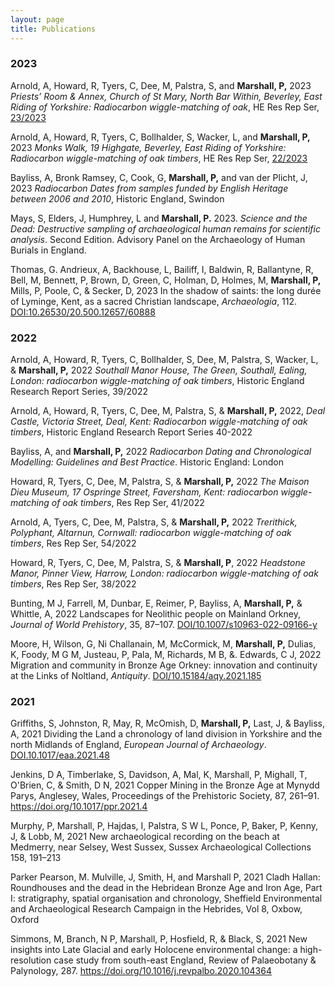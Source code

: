 ```yaml
---
layout: page
title: Publications
---
```

### 2023
Arnold, A, Howard, R, Tyers, C, Dee, M, Palstra, S, and **Marshall, P,** 2023 *Priests’ Room & Annex, Church of St Mary, North Bar Within, Beverley, East Riding of Yorkshire: Radiocarbon wiggle-matching of oak*, HE Res Rep Ser, [23/2023](https://historicengland.org.uk/research/results/reports/23-2023)

Arnold, A, Howard, R, Tyers, C, Bollhalder, S, Wacker, L, and **Marshall, P,** 2023 *Monks Walk, 19 Highgate, Beverley, East Riding of Yorkshire: Radiocarbon wiggle-matching of oak timbers*, HE Res Rep Ser, [22/2023](https://historicengland.org.uk/research/results/reports/22-2023)

Bayliss, A, Bronk Ramsey, C, Cook, G, **Marshall, P,** and van der Plicht, J, 2023 *Radiocarbon Dates from samples funded by English Heritage between 2006 and 2010*, Historic England, Swindon  

Mays, S, Elders, J, Humphrey, L and **Marshall, P.** 2023. *Science and the Dead: Destructive sampling of archaeological human remains for scientific analysis*. Second Edition. Advisory Panel on the Archaeology of Human Burials in England.

Thomas, G. Andrieux, A, Backhouse, L, Bailiff, I, Baldwin, R, Ballantyne, R, Bell, M, Bennett, P, Brown, D, Green, C, Holman, D, Holmes, M, **Marshall, P,** Mills, P, Poole, C, & Secker, D, 2023 In the shadow of saints: the long durée of Lyminge, Kent, as a sacred Christian landscape, *Archaeologia*, 112. [DOI:10.26530/20.500.12657/60888](https://doi.org/10.26530/20.500.12657/60888)

### 2022
Arnold, A, Howard, R, Tyers, C, Bollhalder, S, Dee, M, Palstra, S, Wacker, L, & **Marshall, P,** 2022 *Southall Manor House, The Green, Southall, Ealing, London: radiocarbon wiggle-matching of oak timbers*, Historic England Research Report Series, 39/2022 

Arnold, A, Howard, R, Tyers, C, Dee, M, Palstra, S, & **Marshall, P,** 2022, *Deal Castle, Victoria Street, Deal, Kent: Radiocarbon wiggle-matching of oak timbers*, Historic England Research Report Series 40-2022 

Bayliss, A, and **Marshall, P,** 2022 *Radiocarbon Dating and Chronological Modelling: Guidelines and Best Practice*. Historic England: London  

Howard, R, Tyers, C, Dee, M, Palstra, S, & **Marshall, P,** 2022 *The Maison Dieu Museum, 17 Ospringe Street, Faversham, Kent: radiocarbon wiggle-matching of oak timbers*, Res Rep Ser, 41/2022 

Arnold, A, Tyers, C, Dee, M, Palstra, S, & **Marshall, P,** 2022 *Trerithick, Polyphant, Altarnun, Cornwall: radiocarbon wiggle-matching of oak timbers*, Res Rep Ser, 54/2022 

Howard, R, Tyers, C, Dee, M, Palstra, S, & **Marshall, P**, 2022 *Headstone Manor, Pinner View, Harrow, London: radiocarbon wiggle-matching of oak timbers*, Res Rep Ser, 38/2022 

Bunting, M J, Farrell, M, Dunbar, E, Reimer, P, Bayliss, A, **Marshall, P,** & Whittle, A, 2022 Landscapes for Neolithic people on Mainland Orkney, *Journal of World Prehistory*, 35, 87–107. [DOI/10.1007/s10963-022-09166-y](https://doi.org/10.1007/s10963-022-09166-y)
   
Moore, H, Wilson, G, Ni Challanain, M, McCormick, M, **Marshall, P,** Dulias, K, Foody, M G M, Justeau, P, Pala, M, Richards, M B, &. Edwards, C J, 2022 Migration and community in Bronze Age Orkney: innovation and continuity at the Links of Noltland, *Antiquity*. [DOI/10.15184/aqy.2021.185](https://doi.org/10.15184/aqy.2021.185)
   
### 2021
Griffiths, S, Johnston, R, May, R, McOmish, D, **Marshall, P,** Last, J, & Bayliss, A, 2021 Dividing the Land a chronology of land division in Yorkshire and the north Midlands of England, *European Journal of Archaeology*. [DOI.10.1017/eaa.2021.48](https://doi.org/10.1017/eaa.2021.48)

Jenkins, D A, Timberlake, S, Davidson, A, Mal, K, Marshall, P, Mighall, T, O'Brien, C, & Smith, D N, 2021 Copper Mining in the Bronze Age at Mynydd Parys, Anglesey, Wales, Proceedings of the Prehistoric Society, 87, 261–91. https://doi.org/10.1017/ppr.2021.4 

Murphy, P, Marshall, P, Hajdas, I, Palstra, S W L, Ponce, P, Baker, P, Kenny, J, & Lobb, M, 2021 New archaeological recording on the beach at Medmerry, near Selsey, West Sussex, Sussex Archaeological Collections 158, 191–213 

Parker Pearson, M. Mulville, J, Smith, H, and Marshall P, 2021 Cladh Hallan: Roundhouses and the dead in the Hebridean Bronze Age and Iron Age, Part I: stratigraphy, spatial organisation and chronology, Sheffield Environmental and Archaeological Research Campaign in the Hebrides, Vol 8, Oxbow, Oxford 

Simmons, M, Branch, N P, Marshall, P, Hosfield, R, & Black, S, 2021 New insights into Late Glacial and early Holocene environmental change: a high-resolution case study from south-east England, Review of Palaeobotany & Palynology, 287. https://doi.org/10.1016/j.revpalbo.2020.104364  
